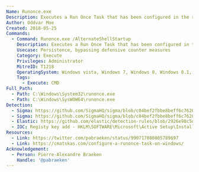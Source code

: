 ```yaml
---
Name: Runonce.exe
Description: Executes a Run Once Task that has been configured in the registry
Author: Oddvar Moe
Created: 2018-05-25
Commands:
  - Command: Runonce.exe /AlternateShellStartup
    Description: Executes a Run Once Task that has been configured in the registry.
    Usecase: Persistence, bypassing defensive counter measures
    Category: Execute
    Privileges: Administrator
    MitreID: T1218
    OperatingSystem: Windows vista, Windows 7, Windows 8, Windows 8.1, Windows 10, Windows 11
    Tags:
      - Execute: CMD
Full_Path:
  - Path: C:\Windows\System32\runonce.exe
  - Path: C:\Windows\SysWOW64\runonce.exe
Detection:
  - Sigma: https://github.com/SigmaHQ/sigma/blob/c04bef2fbbe8beff6c7620d5d7ea6872dbe7acba/rules/windows/registry/registry_event/registry_event_runonce_persistence.yml
  - Sigma: https://github.com/SigmaHQ/sigma/blob/c04bef2fbbe8beff6c7620d5d7ea6872dbe7acba/rules/windows/process_creation/proc_creation_win_runonce_execution.yml
  - Elastic: https://github.com/elastic/detection-rules/blob/2926e98c5d998706ef7e248a63fb0367c841f685/rules/windows/persistence_run_key_and_startup_broad.toml
  - IOC: Registy key add - HKLM\SOFTWARE\Microsoft\Active Setup\Installed Components\YOURKEY
Resources:
  - Link: https://twitter.com/pabraeken/status/990717080805789697
  - Link: https://cmatskas.com/configure-a-runonce-task-on-windows/
Acknowledgement:
  - Person: Pierre-Alexandre Braeken
    Handle: '@pabraeken'
---
```

